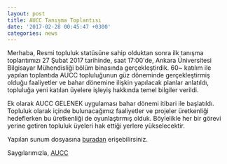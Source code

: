```yaml
---
layout: post
title: AUCC Tanışma Toplantısı
date: '2017-02-28 00:45:47 +0300'
categories: news
---
```


Merhaba,
Resmi topluluk statüsüne sahip olduktan sonra ilk tanışma toplantımızı 27 Şubat 2017 tarihinde, saat 17:00'de, Ankara Üniversitesi Bilgisayar Mühendisliği bölüm binasında gerçekleştirdik. 60~ katılım ile yapılan toplantıda AUCC topluluğunun güz döneminde gerçekleştirmiş olduğu faaliyetler ve bahar dönemine ilişkin yapılacak planlar anlatıldı, topluluğa yeni katılan üyelere işleyiş hakkında temel bilgiler verildi.

Ek olarak AUCC GELENEK uygulaması bahar dönemi itibari ile başlatıldı. Topluluk olarak içinde bulunacağımız faaliyetler ve projeler üretkenliği hedeflerken bu üretkenliği de oyunlaştırmış olduk. Böylelikle her bir görevi yerine getiren topluluk üyeleri hak ettiği yerlere yükselecektir. 

Yapılan sunum dosyasına [buradan](https://github.com/AUCyberClub/slides/blob/master/auccBaharDonemi.pdf) erişebilirsiniz.

Saygılarımızla,
[AUCC](https://twitter.com/_aucc)
